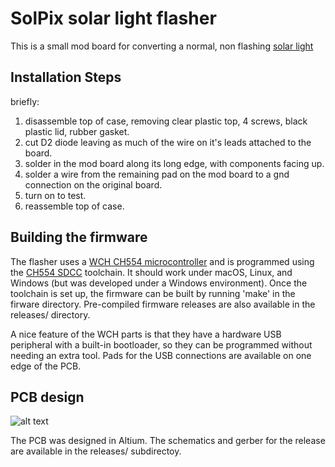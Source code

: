 # SolPix solar light flasher

This is a small mod board for converting a normal, non flashing [solar light](http://pdf.lowes.com/installationguides/840623104422_install.pdf)

## Installation Steps
briefly:

1. disassemble top of case, removing clear plastic top, 4 screws, black plastic lid, rubber gasket.
2. cut D2 diode leaving as much of the wire on it's leads attached to the board.
3. solder in the mod board along its long edge, with components facing up.
4. solder a wire from the remaining pad on the mod board to a gnd connection on the original board.
5. turn on to test.
6. reassemble top of case.

## Building the firmware
The flasher uses a [WCH CH554 microcontroller](www.wch.cn/products/CH554.html) and is programmed using the [CH554 SDCC](https://github.com/Blinkinlabs/ch554_sdcc) toolchain. It should work under macOS, Linux, and Windows (but was developed under a Windows environment). Once the toolchain is set up, the firmware can be built by running 'make' in the firware directory. Pre-compiled firmware releases are also available in the releases/ directory.

A nice feature of the WCH parts is that they have a hardware USB peripheral with a built-in bootloader, so they can be programmed without needing an extra tool. Pads for the USB connections are available on one edge of the PCB.

## PCB design
![alt text](https://github.com/disorient/Solpix2018/raw/master/releases/2018-07-27%20Solpix2018%20RevA.step "PCB image")

The PCB was designed in Altium. The schematics and gerber for the release are available in the releases/ subdirectoy.
